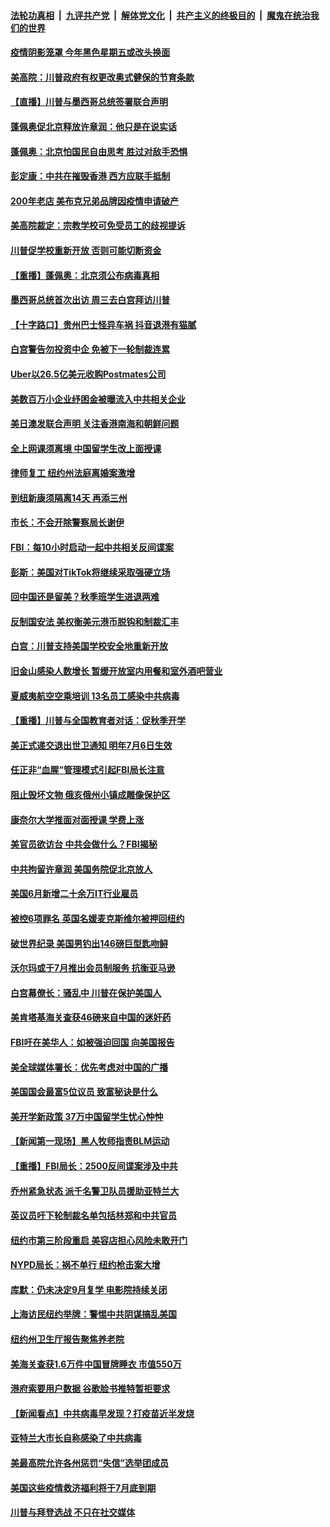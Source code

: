 

####  [法轮功真相](../../../../basic/blob/master/README.md?t=07090502) &nbsp;|&nbsp; [九评共产党](../../../../9ping.md/blob/master/README.md?t=07090502) &nbsp;|&nbsp; [解体党文化](../../../../jtdwh.md/blob/master/README.md?t=07090502)  &nbsp;|&nbsp; [共产主义的终极目的](../../../../gczydzjmd.md/blob/master/README.md?t=07090502) &nbsp;|&nbsp; [魔鬼在统治我们的世界](../../../../mgztzwmdsj.md/blob/master/README.md?t=07090502) 

#### [疫情阴影笼罩 今年黑色星期五或改头换面](../pages/nsc412/n12242030.md?t=07090502) 

#### [美高院：川普政府有权更改奥式健保的节育条款](../pages/nsc412/n12242171.md?t=07090502) 

#### [【直播】川普与墨西哥总统签署联合声明](../pages/nsc412/n12242008.md?t=07090502) 

#### [蓬佩奥促北京释放许章润：他只是在说实话](../pages/nsc412/n12242062.md?t=07090502) 

#### [蓬佩奥：北京怕国民自由思考 胜过对敌手恐惧](../pages/nsc412/n12241980.md?t=07090502) 

#### [彭定康：中共在摧毁香港 西方应联手抵制](../pages/nsc412/n12241830.md?t=07090502) 

#### [200年老店 美布克兄弟品牌因疫情申请破产](../pages/nsc412/n12241765.md?t=07090502) 

#### [美高院裁定：宗教学校可免受员工的歧视提诉](../pages/nsc412/n12241794.md?t=07090502) 

#### [川普促学校重新开放 否则可能切断资金](../pages/nsc412/n12241776.md?t=07090502) 

#### [【重播】蓬佩奥：北京须公布病毒真相](../pages/nsc412/n12239794.md?t=07090502) 

#### [墨西哥总统首次出访 周三去白宫拜访川普](../pages/nsc412/n12241397.md?t=07090502) 

#### [【十字路口】贵州巴士怪异车祸 抖音退港有猫腻](../pages/nsc412/n12240298.md?t=07090502) 

#### [白宫警告勿投资中企 免被下一轮制裁连累](../pages/nsc412/n12241334.md?t=07090502) 

#### [Uber以26.5亿美元收购Postmates公司](../pages/nsc412/n12240422.md?t=07090502) 

#### [美数百万小企业纾困金被曝流入中共相关企业](../pages/nsc412/n12241008.md?t=07090502) 

#### [美日澳发联合声明 关注香港南海和朝鲜问题](../pages/nsc412/n12240998.md?t=07090502) 

#### [全上网课须离境  中国留学生改上面授课](../pages/nsc412/n12240399.md?t=07090502) 

#### [律师复工 纽约州法庭离婚案激增](../pages/nsc412/n12240401.md?t=07090502) 

#### [到纽新康须隔离14天 再添三州](../pages/nsc412/n12240409.md?t=07090502) 

#### [市长：不会开除警察局长谢伊](../pages/nsc412/n12240396.md?t=07090502) 

#### [FBI：每10小时启动一起中共相关反间谍案](../pages/nsc412/n12239799.md?t=07090502) 

#### [彭斯：美国对TikTok将继续采取强硬立场](../pages/nsc412/n12240299.md?t=07090502) 

#### [回中国还是留美？秋季班学生进退两难](../pages/nsc412/n12240236.md?t=07090502) 

#### [反制国安法 美权衡美元港币脱钩和制裁汇丰](../pages/nsc412/n12240249.md?t=07090502) 

#### [白宫：川普支持美国学校安全地重新开放](../pages/nsc412/n12240060.md?t=07090502) 

#### [旧金山感染人数增长 暂缓开放室内用餐和室外酒吧营业](../pages/nsc412/n12240073.md?t=07090502) 

#### [夏威夷航空空乘培训   13名员工感染中共病毒](../pages/nsc412/n12240054.md?t=07090502) 

#### [【重播】川普与全国教育者对话：促秋季开学](../pages/nsc412/n12239239.md?t=07090502) 

#### [美正式递交退出世卫通知 明年7月6日生效](../pages/nsc412/n12239902.md?t=07090502) 

#### [任正非“血腥”管理模式引起FBI局长注意](../pages/nsc412/n12239966.md?t=07090502) 

#### [阻止毁坏文物 俄亥俄州小镇成雕像保护区](../pages/nsc412/n12239759.md?t=07090502) 

#### [康奈尔大学推面对面授课 学费上涨](../pages/nsc412/n12239866.md?t=07090502) 

#### [美官员欲访台 中共会做什么？FBI揭秘](../pages/nsc412/n12239406.md?t=07090502) 

#### [中共拘留许章润 美国务院促北京放人](../pages/nsc412/n12239669.md?t=07090502) 

#### [美国6月新增二十余万IT行业雇员](../pages/nsc412/n12239595.md?t=07090502) 

#### [被控6项罪名 英国名媛麦克斯维尔被押回纽约](../pages/nsc412/n12238014.md?t=07090502) 

#### [破世界纪录 美国男钓出146磅巨型匙吻鲟](../pages/nsc412/n12239111.md?t=07090502) 

#### [沃尔玛或于7月推出会员制服务 抗衡亚马逊](../pages/nsc412/n12239582.md?t=07090502) 

#### [白宫幕僚长：骚乱中 川普在保护美国人](../pages/nsc412/n12239396.md?t=07090502) 

#### [美肯塔基海关查获46磅来自中国的迷奸药](../pages/nsc412/n12237466.md?t=07090502) 

#### [FBI吁在美华人：如被强迫回国 向美国报告](../pages/nsc412/n12239450.md?t=07090502) 

#### [美全球媒体署长：优先考虑对中国的广播](../pages/nsc412/n12239365.md?t=07090502) 

#### [美国国会最富5位议员 致富秘诀是什么](../pages/nsc412/n12239102.md?t=07090502) 

#### [美开学新政策 37万中国留学生忧心忡忡](../pages/nsc412/n12239233.md?t=07090502) 

#### [【新闻第一现场】黑人牧师指责BLM运动](../pages/nsc412/n12239122.md?t=07090502) 

#### [【重播】FBI局长：2500反间谍案涉及中共](../pages/nsc412/n12236620.md?t=07090502) 

#### [乔州紧急状态 派千名警卫队员援助亚特兰大](../pages/nsc412/n12239062.md?t=07090502) 

#### [英议员吁下轮制裁名单包括林郑和中共官员](../pages/nsc412/n12238655.md?t=07090502) 

#### [纽约市第三阶段重启  美容店担心风险未敢开门](../pages/nsc412/n12237916.md?t=07090502) 

#### [NYPD局长：祸不单行 纽约枪击案大增](../pages/nsc412/n12237908.md?t=07090502) 

#### [库默：仍未决定9月复学 电影院持续关闭](../pages/nsc412/n12237930.md?t=07090502) 

#### [上海访民纽约举牌：警惕中共阴谋搞乱美国](../pages/nsc412/n12237891.md?t=07090502) 

#### [纽约州卫生厅报告聚焦养老院](../pages/nsc412/n12237911.md?t=07090502) 

#### [美海关查获1.6万件中国冒牌睡衣 市值550万](../pages/nsc412/n12237797.md?t=07090502) 

#### [港府索要用户数据 谷歌脸书推特暂拒要求](../pages/nsc412/n12237681.md?t=07090502) 

#### [【新闻看点】中共病毒早发现？打疫苗近半发烧](../pages/nsc412/n12237234.md?t=07090502) 

#### [亚特兰大市长自称感染了中共病毒](../pages/nsc412/n12237546.md?t=07090502) 

#### [美最高院允许各州惩罚“失信”选举团成员](../pages/nsc412/n12237551.md?t=07090502) 

#### [美国这些疫情救济福利将于7月底到期](../pages/nsc412/n12237422.md?t=07090502) 

#### [川普与拜登选战 不只在社交媒体](../pages/nsc412/n12237484.md?t=07090502) 

